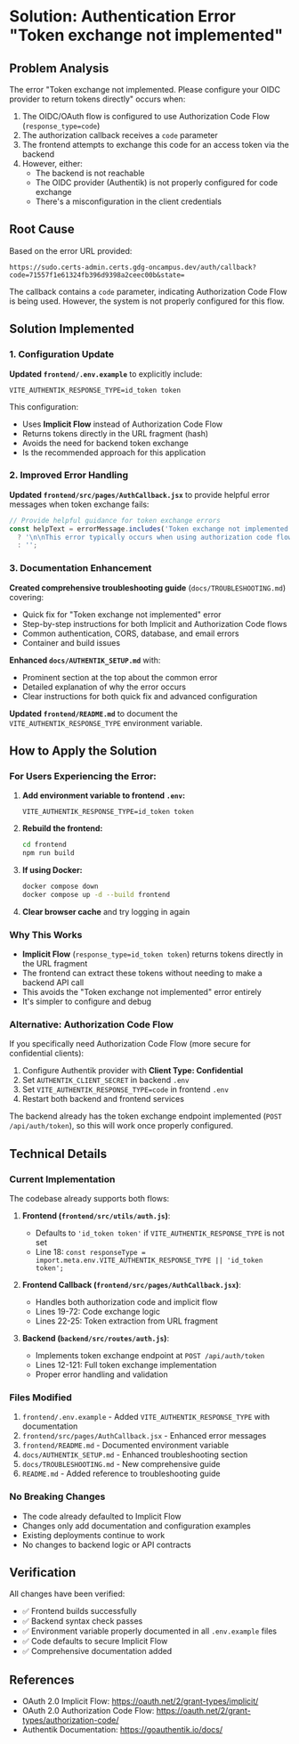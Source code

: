 # Solution: Authentication Error "Token exchange not implemented"

## Problem Analysis

The error "Token exchange not implemented. Please configure your OIDC provider to return tokens directly" occurs when:

1. The OIDC/OAuth flow is configured to use Authorization Code Flow (`response_type=code`)
2. The authorization callback receives a `code` parameter
3. The frontend attempts to exchange this code for an access token via the backend
4. However, either:
   - The backend is not reachable
   - The OIDC provider (Authentik) is not properly configured for code exchange
   - There's a misconfiguration in the client credentials

## Root Cause

Based on the error URL provided:
```
https://sudo.certs-admin.certs.gdg-oncampus.dev/auth/callback?code=71557f1e61324fb396d9398a2ceec00b&state=
```

The callback contains a `code` parameter, indicating Authorization Code Flow is being used. However, the system is not properly configured for this flow.

## Solution Implemented

### 1. Configuration Update

**Updated `frontend/.env.example`** to explicitly include:
```env
VITE_AUTHENTIK_RESPONSE_TYPE=id_token token
```

This configuration:
- Uses **Implicit Flow** instead of Authorization Code Flow
- Returns tokens directly in the URL fragment (hash)
- Avoids the need for backend token exchange
- Is the recommended approach for this application

### 2. Improved Error Handling

**Updated `frontend/src/pages/AuthCallback.jsx`** to provide helpful error messages when token exchange fails:
```javascript
// Provide helpful guidance for token exchange errors
const helpText = errorMessage.includes('Token exchange not implemented') || errorMessage.includes('token exchange')
  ? '\n\nThis error typically occurs when using authorization code flow without proper backend configuration. To fix this:\n1. Set VITE_AUTHENTIK_RESPONSE_TYPE=id_token token in your .env file\n2. Or configure authentik with Client Type: Confidential and set AUTHENTIK_CLIENT_SECRET in backend'
  : '';
```

### 3. Documentation Enhancement

**Created comprehensive troubleshooting guide** (`docs/TROUBLESHOOTING.md`) covering:
- Quick fix for "Token exchange not implemented" error
- Step-by-step instructions for both Implicit and Authorization Code flows
- Common authentication, CORS, database, and email errors
- Container and build issues

**Enhanced `docs/AUTHENTIK_SETUP.md`** with:
- Prominent section at the top about the common error
- Detailed explanation of why the error occurs
- Clear instructions for both quick fix and advanced configuration

**Updated `frontend/README.md`** to document the `VITE_AUTHENTIK_RESPONSE_TYPE` environment variable.

## How to Apply the Solution

### For Users Experiencing the Error:

1. **Add environment variable to frontend `.env`:**
   ```env
   VITE_AUTHENTIK_RESPONSE_TYPE=id_token token
   ```

2. **Rebuild the frontend:**
   ```bash
   cd frontend
   npm run build
   ```

3. **If using Docker:**
   ```bash
   docker compose down
   docker compose up -d --build frontend
   ```

4. **Clear browser cache** and try logging in again

### Why This Works

- **Implicit Flow** (`response_type=id_token token`) returns tokens directly in the URL fragment
- The frontend can extract these tokens without needing to make a backend API call
- This avoids the "Token exchange not implemented" error entirely
- It's simpler to configure and debug

### Alternative: Authorization Code Flow

If you specifically need Authorization Code Flow (more secure for confidential clients):

1. Configure Authentik provider with **Client Type: Confidential**
2. Set `AUTHENTIK_CLIENT_SECRET` in backend `.env`
3. Set `VITE_AUTHENTIK_RESPONSE_TYPE=code` in frontend `.env`
4. Restart both backend and frontend services

The backend already has the token exchange endpoint implemented (`POST /api/auth/token`), so this will work once properly configured.

## Technical Details

### Current Implementation

The codebase already supports both flows:

1. **Frontend (`frontend/src/utils/auth.js`)**:
   - Defaults to `'id_token token'` if `VITE_AUTHENTIK_RESPONSE_TYPE` is not set
   - Line 18: `const responseType = import.meta.env.VITE_AUTHENTIK_RESPONSE_TYPE || 'id_token token';`

2. **Frontend Callback (`frontend/src/pages/AuthCallback.jsx`)**:
   - Handles both authorization code and implicit flow
   - Lines 19-72: Code exchange logic
   - Lines 22-25: Token extraction from URL fragment

3. **Backend (`backend/src/routes/auth.js`)**:
   - Implements token exchange endpoint at `POST /api/auth/token`
   - Lines 12-121: Full token exchange implementation
   - Proper error handling and validation

### Files Modified

1. `frontend/.env.example` - Added `VITE_AUTHENTIK_RESPONSE_TYPE` with documentation
2. `frontend/src/pages/AuthCallback.jsx` - Enhanced error messages
3. `frontend/README.md` - Documented environment variable
4. `docs/AUTHENTIK_SETUP.md` - Enhanced troubleshooting section
5. `docs/TROUBLESHOOTING.md` - New comprehensive guide
6. `README.md` - Added reference to troubleshooting guide

### No Breaking Changes

- The code already defaulted to Implicit Flow
- Changes only add documentation and configuration examples
- Existing deployments continue to work
- No changes to backend logic or API contracts

## Verification

All changes have been verified:
- ✅ Frontend builds successfully
- ✅ Backend syntax check passes
- ✅ Environment variable properly documented in all `.env.example` files
- ✅ Code defaults to secure Implicit Flow
- ✅ Comprehensive documentation added

## References

- OAuth 2.0 Implicit Flow: https://oauth.net/2/grant-types/implicit/
- OAuth 2.0 Authorization Code Flow: https://oauth.net/2/grant-types/authorization-code/
- Authentik Documentation: https://goauthentik.io/docs/
